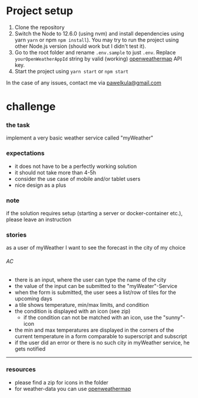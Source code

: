 # Project setup

1. Clone the repository
2. Switch the Node to 12.6.0 (using nvm) and install dependencies using yarn `yarn` or npm `npm install`). You may try to run the project using other Node.js version (should work but I didn't test it).
3. Go to the root folder and rename `.env.sample` to just `.env`. Replace `yourOpenWeatherAppId` string by valid (working) [openweathermap](https://openweathermap.org/api) API key.
5. Start the project using `yarn start` or `npm start`

In the case of any issues, contact me via [pawelkula@gmail.com](mailto:pawelkula@gmail.com)

# challenge

### the task
implement a very basic weather service called "myWeather"

### expectations
- it does not have to be a perfectly working solution
- it should not take more than 4-5h
- consider the use case of mobile and/or tablet users
- nice design as a plus

### note
if the solution requires setup (starting a server or docker-container etc.), please leave an instruction

### stories
as a user of myWeather I want to see the forecast in the city of my choice

###### AC
- there is an input, where the user can type the name of the city
- the value of the input can be submitted to the "myWeater"-Service
- when the form is submitted, the user sees a list/row of tiles for the upcoming days
- a tile shows temperature, min/max limits, and condition
- the condition is displayed with an icon (see zip)
  - if the condition can not be matched with an icon, use the "sunny"-icon
- the min and max temperatures are displayed in the corners of the current temperature in a form comparable to superscript and subscript
- if the user did an error or there is no such city in myWeather service, he gets notified
---

### resources
- please find a zip for icons in the folder
- for weather-data you can use [openweathermap](https://openweathermap.org/api)
